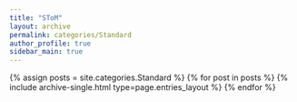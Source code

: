 ```yaml
---
title: "SToM"
layout: archive
permalink: categories/Standard
author_profile: true
sidebar_main: true
---
```



{% assign posts = site.categories.Standard %}
{% for post in posts %} {% include archive-single.html type=page.entries_layout %} {% endfor %}
